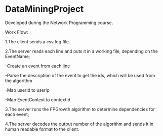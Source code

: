 # DataMiningProject

Developed during the Network Programming course.

Work Flow:

1.The client sends a csv log file.

2.The server reads each line and puts it in a working file, depending on the EventName;

  -Create an event from each line
  
  -Parse the description of the event to get the ids, which will be used from the algorithm
  
  -Map userId to userIp
  
  -Map EventContext to contextId
  
3.The server runs the FPGrowth algorithm to determine dependencies for each event;

4.The server decodes the output number of the algorithm and sends it in human readable format to the client.
